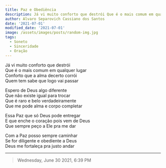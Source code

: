 ```yaml
---
title: Paz e Obediência
description: Já vi muito conforto que destrói Que é o mais comum em qualquer lugar
author: Alvaro Separovich Cassiano dos Santos
date: '2021-07-01'
modified_date: '2021-07-01'
image: /assets/images/posts/random-img.jpg
tags:
  - Soneto
  - Sinceridade
  - Oração
---    
```

Já vi muito conforto que destrói     
Que é o mais comum em qualquer lugar     
Conforto que a alma decerto corrói     
Quem tem sabe que logo vai passar     
     
Espero de Deus algo diferente     
Que não existe igual para trocar     
Que é raro e belo verdadeiramente     
Que me pode  alma e corpo completar     
     
Essa Paz que só Deus pode entregar     
E que enche o coração pois vem de Deus     
Que sempre peço a Ele pra me dar     
     
Com a Paz posso sempre caminhar     
Se for diligente e obediente a Deus     
Deus me fortaleça pra justo andar     

______

> Wednesday, June 30 2021, 6:39 PM